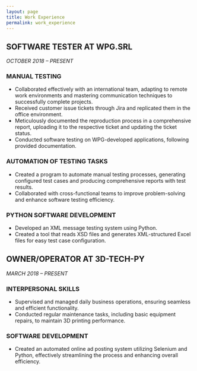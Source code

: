 ```yaml
---
layout: page
title: Work Experience
permalink: work_experience
---
```

## SOFTWARE TESTER AT WPG.SRL

*OCTOBER 2018 – PRESENT*

### MANUAL TESTING

- Collaborated effectively with an international team, adapting to remote work environments and mastering communication techniques to successfully complete projects.
- Received customer issue tickets through Jira and replicated them in the office environment.
- Meticulously documented the reproduction process in a comprehensive report, uploading it to the respective ticket and updating the ticket status.
- Conducted software testing on WPG-developed applications, following provided documentation.

### AUTOMATION OF TESTING TASKS

- Created a program to automate manual testing processes, generating configured test cases and producing comprehensive reports with test results.
- Collaborated with cross-functional teams to improve problem-solving and enhance software testing efficiency.

### PYTHON SOFTWARE DEVELOPMENT

- Developed an XML message testing system using Python.
- Created a tool that reads XSD files and generates XML-structured Excel files for easy test case configuration.

## OWNER/OPERATOR AT 3D-TECH-PY

*MARCH 2018 – PRESENT*

### INTERPERSONAL SKILLS

- Supervised and managed daily business operations, ensuring seamless and efficient functionality.
- Conducted regular maintenance tasks, including basic equipment repairs, to maintain 3D printing performance.

### SOFTWARE DEVELOPMENT

- Created an automated online ad posting system utilizing Selenium and Python, effectively streamlining the process and enhancing overall efficiency.
